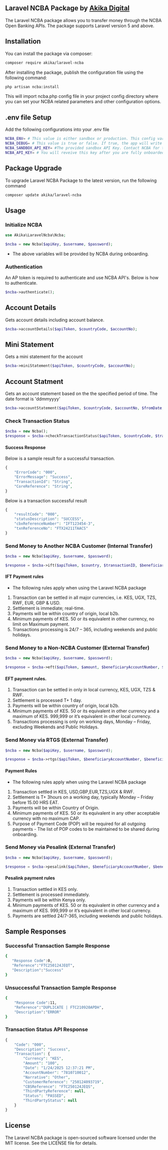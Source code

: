 ## Laravel NCBA Package by [Akika Digital](https://akika.digital)

The Laravel NCBA package allows you to transfer money through the NCBA Open Banking APIs. The package supports Laravel version 5 and above.

## Installation

You can install the package via composer:

```bash
composer require akika/laravel-ncba
```

After installing the package, publish the configuration file using the following command:

```bash
php artisan ncba:install
```

This will import ncba.php config file in your project config directory where you can set your NCBA related parameters and other configuration options.

## .env file Setup

Add the following configurations into your .env file

```bash
NCBA_ENV= # This value is either sandbox or production. This config variable - This is required to enable Laravel NCBA pick the required variables.
NCBA_DEBUG= # This value is true or false. If true, the app will write debug logs.
NCBA_SANDBOX_API_KEY= #The provided sandbox API Key. Contact NCBA for this key.
NCBA_API_KEY= # You will reveive this key after you are fully onboarded onto NCBA Online Banking API.
```

## Package Upgrade

To upgrade Laravel NCBA Package to the latest version, run the following command

```bash
composer update akika/laravel-ncba
```

## Usage

### Initialize NCBA

```php
use Akika\LaravelNcba\Ncba;

$ncba = new Ncba($apiKey, $username, $password);
```

- The above variables will be provided by NCBA during onboarding.

### Authentication

An AP token is required to authenticate and use NCBA API's. Below is how to authenticate.

```php
$ncba->authenticate();
```

## Account Details

Gets account details including account balance.

```php
$ncba->accountDetails($apiToken, $countryCode, $accountNo);
```

## Mini Statement

Gets a mini statement for the account

```php
$ncba->miniStatement($apiToken, $countryCode, $accountNo);
```

## Account Statment

Gets an account statement based on the the specified period of time. The date format is 'ddmmyyyy'

```php
$ncba->accountStatement($apiToken, $countryCode, $accountNo, $fromDate, $toDate);
```

### Check Transaction Status

```php
$ncba = new Ncba();
$response = $ncba->checkTransactionStatus($apiToken, $countryCode, $transactionID);
```

#### Success Response

Below is a sample result for a successful transaction.

```php
{
    "ErrorCode": "000",
    "ErrorMessage": "Success",
    "TransactionId": "String",
    "CoreReference": "String",
}
```

Below is a transaction successful result

```php
{
    "resultCode": "000",
    "statusDescription": "SUCCESS",
    "cbxReferenceNumber": "IFT123454-3",
    "txnReferenceNo": "FTX24211TAACS"
}
```

### Send Money to Another NCBA Customer (Internal Transfer)

```php
$ncba = new Ncba($apiKey, $username, $password);

$response = $ncba->ift($apiToken, $country, $transactionID, $beneficiaryAccountNumber, $beneficiaryAccountName, $senderAccountNumber, $currency, $amount $narration);
```

#### IFT Payment rules

- The following rules apply when using the Laravel NCBA package

1. Transaction can be settled in all major currencies, i.e. KES, UGX, TZS, RWF, EUR, GBP & USD.
2. Settlement is immediate; real-time.
3. Payments will be within country of origin, local b2b.
4. Minimum payments of KES. 50 or its equivalent in other currency, no limit on Maximum payment.
5. Transactions processing is 24/7 – 365, including weekends and public holidays.

### Send Money to a Non-NCBA Customer (External Transfer)

```php
$ncba = new Ncba($apiKey, $username, $password);

$response = $ncba->eft($apiToken, $amount, $beneficiaryAccountNumber, $beneficiaryBankBic, $beneficiaryName, $currency, $senderAccountNumber, $narration, $senderCountry, $transactionID, $senderCIF);
```

#### EFT payment rules.

1. Transaction can be settled in only in local currency, KES, UGX, TZS & RWF.
2. Settlement is processed T+ 1 day.
3. Payments will be within country of origin, local b2b.
4. Minimum payments of KES. 50 or its equivalent in other currency and a maximum of KES. 999,999 or it’s equivalent in other local currency.
5. Transactions processing is only on working days, Monday – Friday, excluding Weekends and Public Holidays.

### Send Money via RTGS (External Transfer)

```php
$ncba = new Ncba($apiKey, $username, $password);

$response = $ncba->rtgs($apiToken, $beneficiaryAccountNumber, $beneficiaryBankBIC, $beneficiaryBankName, $beneficiaryCountry, $beneficiaryName, $creditAmount, $creditCurrency, $debitCurrency, $narration, $senderAccountNumber, $senderCIF, $senderCountry, $senderName, $purposeCode, $transactionID);
```

#### Payment Rules

- The following rules apply when using the Laravel NCBA package

1. Transaction settled in KES, USD,GBP,EUR,TZS,UGX & RWF.
2. Settlement is T+ 3hours on a working day, typically Monday – Friday before 15.00 HRS EAT.
3. Payments will be within Country of Origin.
4. Minimum payments of KES. 50 or its equivalent in any other acceptable currency with no maximum CAP.
5. Purpose of Payment Code (POP) will be required for all outgoing payments - The list of POP codes to be maintained to be shared during onboarding.

### Send Money via Pesalink (External Transfer)

```php
$ncba = new Ncba($apiKey, $username, $password);

$response = $ncba->pesalink($apiToken, $beneficiaryAccountNumber, $beneficiaryBankBIC, $beneficiaryName, $amount, $currency, $narration, $senderAccountNumber, $senderCIF, $senderCountry, $transactionID);
```

#### Pesalink payment rules

1. Transaction settled in KES only.
2. Settlement is processed immediately.
3. Payments will be within Kenya only.
4. Minimum payments of KES. 50 or its equivalent in other currency and a maximum of KES. 999,999 or it’s equivalent in other local currency.
5. Payments are settled 24/7-365, including weekends and public holidays.

## Sample Responses

### Successful Transaction Sample Response

```bash
{
   "Response Code":0,
   "Reference":"FTC250124JEQT",
   "Description":"Success"
}
```

### Unsuccessful Transaction Sample Response

```bash
{
    "Response Code":11,
    "Reference":"DUPLICATE | FTC210920APDH",
    "Description":"ERROR"
}
```

### Transaction Status API Response

```php
{
    "Code": "000",
    "Description": "Success",
    "Transaction": {
        "Currency": "KES",
        "Amount": "100",
        "Date": "1/24/2025 12:37:21 PM",
        "AccountNumber": "7810710012",
        "Narrative": "Other",
        "CustomerReference": "250124093719",
        "CBSReference": "FTC250124JEQS",
        "ThirdPartyReference": null,
        "Status": "PASSED",
        "ThirdPartyStatus": null
    }
}
```

## License

The Laravel NCBA package is open-sourced software licensed under the MIT license. See the LICENSE file for details.
